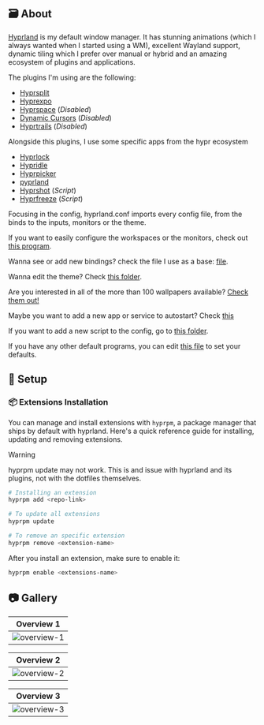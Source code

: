 ## 🗃️ About

[Hyprland](https://hyprland.org/) is my default window manager. It has stunning animations (which I always wanted when I started using a WM), excellent Wayland support, dynamic tiling which I prefer over manual or hybrid and an amazing ecosystem of plugins and applications.

The plugins I'm using are the following:

- [Hyprsplit](https://github.com/shezdy/hyprsplit)
- [Hyprexpo](https://github.com/hyprwm/hyprland-plugins/tree/main/hyprexpo)
- [Hyprspace](https://github.com/KZDKM/Hyprspace) (_Disabled_)
- [Dynamic Cursors](https://github.com/VirtCode/hypr-dynamic-cursors) (_Disabled_)
- [Hyprtrails](https://github.com/hyprwm/hyprland-plugins/tree/main/hyprtrails) (_Disabled_)

Alongside this plugins, I use some specific apps from the hypr ecosystem

- [Hyprlock](https://github.com/hyprwm/hyprlock)
- [Hypridle](https://github.com/hyprwm/hypridle)
- [Hyprpicker](https://github.com/hyprwm/hyprpicker)
- [pyprland](https://github.com/hyprland-community/pyprland)
- [Hyprshot](https://github.com/Gustash/Hyprshot) (_Script_)
- [Hyprfreeze](https://github.com/Zerodya/hyprfreeze) (_Script_)

Focusing in the config, hyprland.conf imports every config file, from the binds to the inputs, monitors or the theme.

If you want to easily configure the workspaces or the monitors, check out [this program](https://github.com/nwg-piotr/nwg-displays).

Wanna see or add new bindings? check the file I use as a base: [file](https://github.com/Matt-FTW/dotfiles/blob/main/.config/hypr/configs/binds.conf).

Wanna edit the theme? Check [this folder](https://github.com/Matt-FTW/dotfiles/tree/main/.config/hypr/theme).

Are you interested in all of the more than 100 wallpapers available? [Check them out!](https://github.com/Matt-FTW/dotfiles/blob/main/.config/hypr/theme/walls/.github/README.md)

Maybe you want to add a new app or service to autostart? Check [this](https://github.com/Matt-FTW/dotfiles/tree/main/.config/hypr/scripts/autostart)

If you want to add a new script to the config, go to [this folder](https://github.com/Matt-FTW/dotfiles/tree/main/.config/hypr/scripts).

If you have any other default programs, you can edit [this file](https://github.com/Matt-FTW/dotfiles/blob/main/.config/hypr/configs/default_apps.conf) to set your defaults.

## :wrench: Setup

### :package: Extensions Installation

You can manage and install extensions with `hyprpm`, a package manager that ships by default with hyprland. Here's a quick reference guide for installing, updating and removing extensions.

> [!WARNING]
> hyprpm update may not work. This is and issue with hyprland and its plugins, not with the dotfiles themselves.

```bash
# Installing an extension
hyprpm add <repo-link>

# To update all extensions
hyprpm update

# To remove an specific extension
hyprpm remove <extension-name>
```

After you install an extension, make sure to enable it:

```bash
hyprpm enable <extensions-name>
```

## :camera: Gallery

| **Overview 1**                                                                                              |
| ----------------------------------------------------------------------------------------------------------- |
| ![overview-1](https://raw.githubusercontent.com/Matt-FTW/dotfiles/main/.config/hypr/.github/overview-1.png) |

| **Overview 2**                                                                                              |
| ----------------------------------------------------------------------------------------------------------- |
| ![overview-2](https://raw.githubusercontent.com/Matt-FTW/dotfiles/main/.config/hypr/.github/overview-2.png) |

| **Overview 3**                                                                                              |
| ----------------------------------------------------------------------------------------------------------- |
| ![overview-3](https://raw.githubusercontent.com/Matt-FTW/dotfiles/main/.config/hypr/.github/overview-3.png) |
